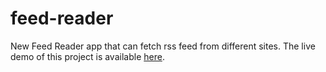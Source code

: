 # feed-reader

New Feed Reader app that can fetch rss feed from different sites. The live demo of this project is available [here](https://rehanumar.github.io/feed-reader/index.html).
